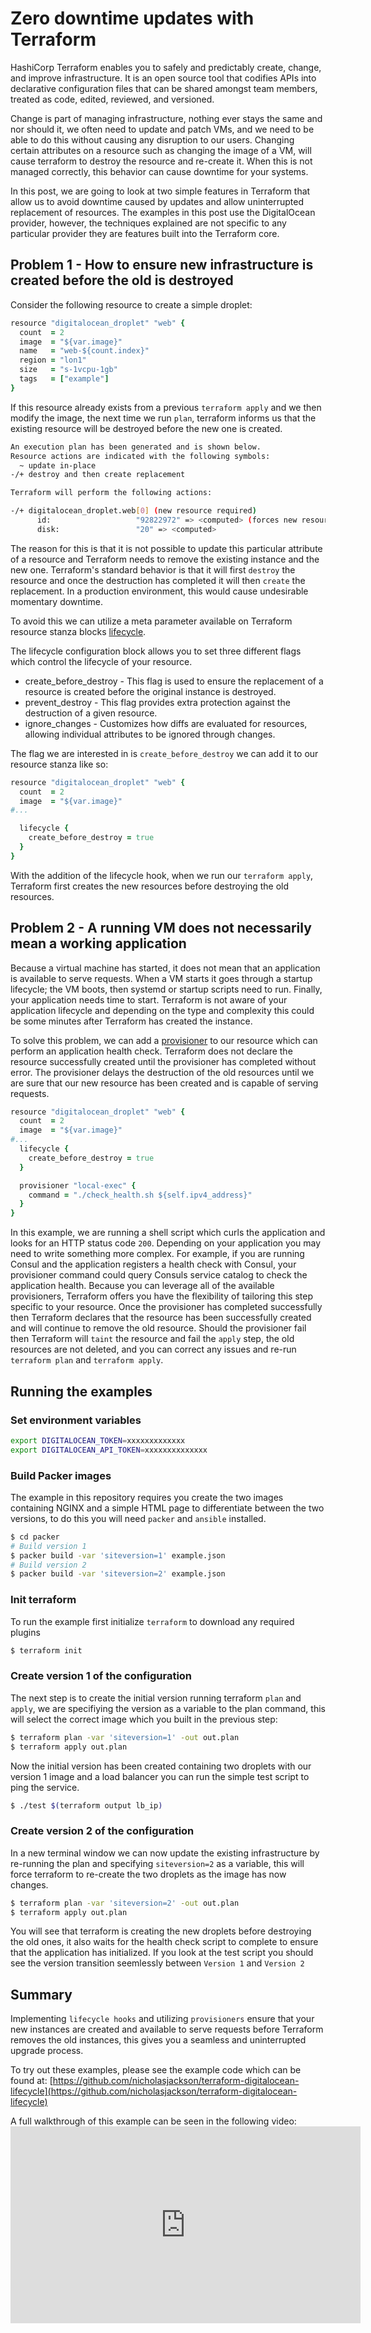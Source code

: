 # Zero downtime updates with Terraform

HashiCorp Terraform enables you to safely and predictably create, change, and improve infrastructure. It is an open source tool that codifies APIs into declarative configuration files that can be shared amongst team members, treated as code, edited, reviewed, and versioned.

Change is part of managing infrastructure, nothing ever stays the same and nor should it, we often need to update and patch VMs, and we need to be able to do this without causing any disruption to our users.  Changing certain attributes on a resource such as changing the image of a VM, will cause terraform to destroy the resource and re-create it. When this is not managed correctly, this behavior can cause downtime for your systems.

In this post, we are going to look at two simple features in Terraform that allow us to avoid downtime caused by updates and allow uninterrupted replacement of resources.  The examples in this post use the DigitalOcean provider, however, the techniques explained are not specific to any particular provider they are features built into the Terraform core.

## Problem 1 - How to ensure new infrastructure is created before the old is destroyed
Consider the following resource to create a simple droplet:

```ruby
resource "digitalocean_droplet" "web" {
  count  = 2
  image  = "${var.image}"
  name   = "web-${count.index}"
  region = "lon1"
  size   = "s-1vcpu-1gb"
  tags   = ["example"]
}
```

If this resource already exists from a previous `terraform apply` and we then modify the image, the next time we run `plan`, terraform informs us that the existing resource will be destroyed before the new one is created.

```bash
An execution plan has been generated and is shown below.
Resource actions are indicated with the following symbols:
  ~ update in-place
-/+ destroy and then create replacement

Terraform will perform the following actions:

-/+ digitalocean_droplet.web[0] (new resource required)
      id:                   "92822972" => <computed> (forces new resource)
      disk:                 "20" => <computed>
```

The reason for this is that it is not possible to update this particular attribute of a resource and Terraform needs to remove the existing instance and the new one.  Terraform's standard behavior is that it will first `destroy` the resource and once the destruction has completed it will then `create` the replacement.  In a production environment, this would cause undesirable momentary downtime.

To avoid this we can utilize a meta parameter available on Terraform resource stanza blocks [lifecycle](https://www.terraform.io/docs/configuration/resources.html#lifecycle).

The lifecycle configuration block allows you to set three different flags which control the lifecycle of your resource.
* create_before_destroy - This flag is used to ensure the replacement of a resource is created before the original instance is destroyed.
* prevent_destroy - This flag provides extra protection against the destruction of a given resource. 
* ignore_changes - Customizes how diffs are evaluated for resources, allowing individual attributes to be ignored through changes.

The flag we are interested in is `create_before_destroy` we can add it to our resource stanza like so:

```ruby
resource "digitalocean_droplet" "web" {
  count  = 2
  image  = "${var.image}"
#...

  lifecycle {
    create_before_destroy = true
  }
}
```

With the addition of the lifecycle hook, when we run our `terraform apply`, Terraform first creates the new resources before destroying the old resources.

## Problem 2 - A running VM does not necessarily mean a working application
Because a virtual machine has started, it does not mean that an application is available to serve requests.  When a VM starts it goes through a startup lifecycle; the VM boots, then systemd or startup scripts need to run. Finally, your application needs time to start.  Terraform is not aware of your application lifecycle and depending on the type and complexity this could be some minutes after Terraform has created the instance.

To solve this problem, we can add a [provisioner](https://www.terraform.io/docs/provisioners/index.html) to our resource which can perform an application health check.  Terraform does not declare the resource successfully created until the provisioner has completed without error.  The provisioner delays the destruction of the old resources until we are sure that our new resource has been created and is capable of serving requests.

```ruby
resource "digitalocean_droplet" "web" {
  count  = 2
  image  = "${var.image}"
#...
  lifecycle {
    create_before_destroy = true
  }

  provisioner "local-exec" {
    command = "./check_health.sh ${self.ipv4_address}"
  }
}
```

In this example, we are running a shell script which curls the application and looks for an HTTP status code  `200`.  Depending on your application you may need to write something more complex.  For example, if you are running Consul and the application registers a health check with Consul, your provisioner command could query Consuls service catalog to check the application health.  Because you can leverage all of the available provisioners, Terraform offers you have the flexibility of tailoring this step specific to your resource.  Once the provisioner has completed successfully then Terraform declares that the resource has been successfully created and will continue to remove the old resource.  Should the provisioner fail then Terraform will `taint` the resource and fail the `apply` step, the old resources are not deleted, and you can correct any issues and re-run `terraform plan` and `terraform apply`.



## Running the examples

### Set environment variables

```bash
export DIGITALOCEAN_TOKEN=xxxxxxxxxxxxx
export DIGITALOCEAN_API_TOKEN=xxxxxxxxxxxxxx
```

### Build Packer images
The example in this repository requires you create the two images containing NGINX and a simple HTML page to differentiate between the two versions, to do this you will need `packer` and `ansible` installed.

```bash
$ cd packer
# Build version 1
$ packer build -var 'siteversion=1' example.json
# Build version 2
$ packer build -var 'siteversion=2' example.json
```

### Init terraform

To run the example first initialize `terraform` to download any required plugins

```bash
$ terraform init
```

### Create version 1 of the configuration

The next step is to create the initial version running terraform `plan` and `apply`, we are specifiying the version as a variable to the plan command, this will select the correct image which you built in the previous step:

```bash
$ terraform plan -var 'siteversion=1' -out out.plan
$ terraform apply out.plan
```

Now the initial version has been created containing two droplets with our version 1 image and a load balancer you can run the simple test script to ping the service.

```bash
$ ./test $(terraform output lb_ip)
```

### Create version 2 of the configuration

In a new terminal window we can now update the existing infrastructure by re-running the plan and specifying `siteversion=2` as a variable, this will force terraform to re-create the two droplets as the image has now changes.

```bash
$ terraform plan -var 'siteversion=2' -out out.plan
$ terraform apply out.plan
```

You will see that terraform is creating the new droplets before destroying the old ones, it also waits for the health check script to complete to ensure that the application has initialized.  If you look at the test script you should see the version transition seemlessly between `Version 1` and `Version 2`

## Summary
Implementing `lifecycle hooks` and utilizing `provisioners` ensure that your new instances are created and available to serve requests before Terraform removes the old instances, this gives you a seamless and uninterrupted upgrade process.

To try out these examples, please see the example code which can be found at: [https://github.com/nicholasjackson/terraform-digitalocean-lifecycle](https://github.com/nicholasjackson/terraform-digitalocean-lifecycle)

A full walkthrough of this example can be seen in the following video: <iframe width="560" height="315" src="https://www.youtube.com/embed/bQxS4FT9qtc" frameborder="0" allow="autoplay; encrypted-media" allowfullscreen></iframe>
